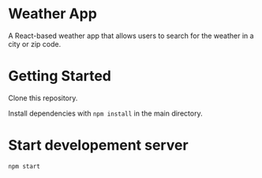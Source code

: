 # Weather App

A React-based weather app that allows users to search for the weather in a city or zip code.

# Getting Started

Clone this repository.

Install dependencies with `npm install` in the main directory.

# Start developement server

`npm start`
